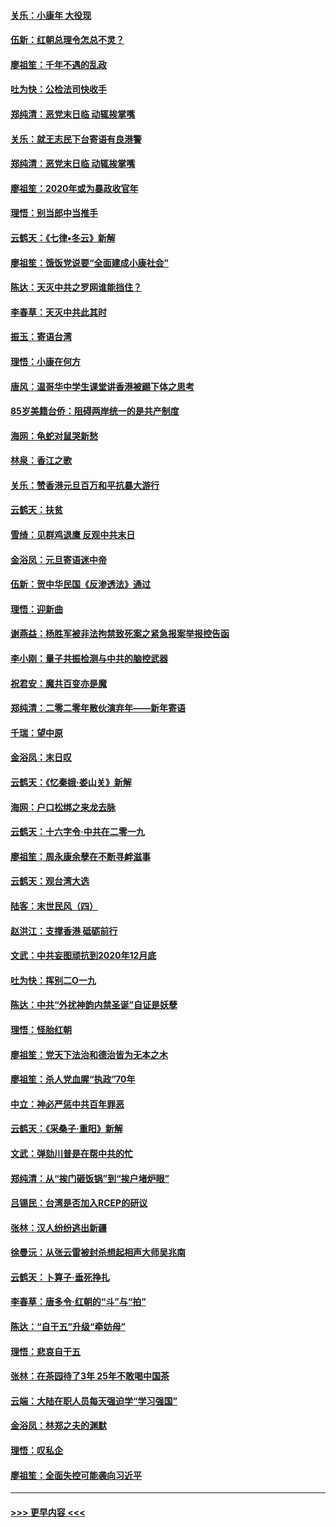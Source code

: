 #### [关乐：小康年 大役现](../pages/nsc993/n11774213.md?t=01081222) 
#### [伍新：红朝总理令怎总不灵？](../pages/nsc993/n11770813.md?t=01081222) 
#### [廖祖笙：千年不遇的乱政](../pages/nsc993/n11770373.md?t=01081222) 
#### [吐为快：公检法司快收手](../pages/nsc993/n11770359.md?t=01081222) 
#### [郑纯清：恶党末日临 动辄挨掌嘴](../pages/nsc993/n11769912.md?t=01081222) 
#### [关乐：就王志民下台寄语有良港警](../pages/nsc993/n11769903.md?t=01081222) 
#### [郑纯清：恶党末日临 动辄挨掌嘴](../pages/nsc993/n11769356.md?t=01081222) 
#### [廖祖笙：2020年或为暴政收官年](../pages/nsc993/n11768216.md?t=01081222) 
#### [理悟：别当郎中当推手](../pages/nsc993/n11768243.md?t=01081222) 
#### [云鹤天：《七律▪冬云》新解](../pages/nsc993/n11768204.md?t=01081222) 
#### [廖祖笙：饿饭党说要“全面建成小康社会”](../pages/nsc993/n11767482.md?t=01081222) 
#### [陈达：天灭中共之罗网谁能挡住？](../pages/nsc993/n11767465.md?t=01081222) 
#### [李春草：天灭中共此其时](../pages/nsc993/n11767452.md?t=01081222) 
#### [振玉：寄语台湾](../pages/nsc993/n11767432.md?t=01081222) 
#### [理悟：小康在何方](../pages/nsc993/n11767394.md?t=01081222) 
#### [唐风：温哥华中学生课堂讲香港被踢下体之思考](../pages/nsc993/n11766848.md?t=01081222) 
#### [85岁美籍台侨：阻碍两岸统一的是共产制度](../pages/nsc993/n11765043.md?t=01081222) 
#### [海网：龟蛇对鼠哭新愁](../pages/nsc993/n11764895.md?t=01081222) 
#### [林泉：香江之歌](../pages/nsc993/n11764415.md?t=01081222) 
#### [关乐：赞香港元旦百万和平抗暴大游行](../pages/nsc993/n11764382.md?t=01081222) 
#### [云鹤天：扶贫](../pages/nsc993/n11764245.md?t=01081222) 
#### [雪绮：见群鸡退鹰  反观中共末日](../pages/nsc993/n11762112.md?t=01081222) 
#### [金浴凤：元旦寄语迷中帝](../pages/nsc993/n11761788.md?t=01081222) 
#### [伍新：贺中华民国《反渗透法》通过](../pages/nsc993/n11761994.md?t=01081222) 
#### [理悟：迎新曲](../pages/nsc993/n11761152.md?t=01081222) 
#### [谢燕益：杨胜军被非法拘禁致死案之紧急报案举报控告函](../pages/nsc993/n11756134.md?t=01081222) 
#### [李小刚：量子共振检测与中共的脑控武器](../pages/nsc993/n11754518.md?t=01081222) 
#### [祝君安：魔共百变亦是魔](../pages/nsc993/n11754469.md?t=01081222) 
#### [郑纯清：二零二零年散伙演弃年——新年寄语](../pages/nsc993/n11754195.md?t=01081222) 
#### [千瑞：望中原](../pages/nsc993/n11754159.md?t=01081222) 
#### [金浴凤：末日叹](../pages/nsc993/n11752359.md?t=01081222) 
#### [云鹤天：《忆秦娥‧娄山关》新解](../pages/nsc993/n11752348.md?t=01081222) 
#### [海网：户口松绑之来龙去脉](../pages/nsc993/n11752328.md?t=01081222) 
#### [云鹤天：十六字令‧中共在二零一九](../pages/nsc993/n11752305.md?t=01081222) 
#### [廖祖笙：周永康余孽在不断寻衅滋事](../pages/nsc993/n11751013.md?t=01081222) 
#### [云鹤天：观台湾大选](../pages/nsc993/n11751007.md?t=01081222) 
#### [陆客：末世民风（四）](../pages/nsc993/n11749203.md?t=01081222) 
#### [赵洪江：支撑香港 砥砺前行](../pages/nsc993/n11748482.md?t=01081222) 
#### [文武：中共妄图顽抗到2020年12月底](../pages/nsc993/n11748446.md?t=01081222) 
#### [吐为快：挥别二O一九](../pages/nsc993/n11748411.md?t=01081222) 
#### [陈达：中共“外扰神韵内禁圣诞”自证是妖孽](../pages/nsc993/n11748226.md?t=01081222) 
#### [理悟：怪胎红朝](../pages/nsc993/n11748206.md?t=01081222) 
#### [廖祖笙：党天下法治和德治皆为无本之木](../pages/nsc993/n11748135.md?t=01081222) 
#### [廖祖笙：杀人党血腥“执政”70年](../pages/nsc993/n11745144.md?t=01081222) 
#### [中立：神必严惩中共百年罪恶](../pages/nsc993/n11744970.md?t=01081222) 
#### [云鹤天：《采桑子‧重阳》新解](../pages/nsc993/n11744948.md?t=01081222) 
#### [文武：弹劾川普是在帮中共的忙](../pages/nsc993/n11744758.md?t=01081222) 
#### [郑纯清：从“挨门砸饭锅”到“挨户堵炉眼”](../pages/nsc993/n11744745.md?t=01081222) 
#### [吕锡民：台湾是否加入RCEP的研议](../pages/nsc993/n11744701.md?t=01081222) 
#### [张林：汉人纷纷逃出新疆](../pages/nsc993/n11743530.md?t=01081222) 
#### [徐曼沅：从张云雷被封杀想起相声大师吴兆南](../pages/nsc993/n11741816.md?t=01081222) 
#### [云鹤天：卜算子‧垂死挣扎](../pages/nsc993/n11739956.md?t=01081222) 
#### [李春草：唐多令‧红朝的“斗”与“拍”](../pages/nsc993/n11739830.md?t=01081222) 
#### [陈达：“自干五”升级“牵妨母”](../pages/nsc993/n11739724.md?t=01081222) 
#### [理悟：悲哀自干五](../pages/nsc993/n11739547.md?t=01081222) 
#### [张林：在茶园待了3年 25年不敢喝中国茶](../pages/nsc993/n11739240.md?t=01081222) 
#### [云端：大陆在职人员每天强迫学“学习强国”](../pages/nsc993/n11738735.md?t=01081222) 
#### [金浴凤：林郑之夫的渊默](../pages/nsc993/n11737735.md?t=01081222) 
#### [理悟：叹私企](../pages/nsc993/n11737715.md?t=01081222) 
#### [廖祖笙：全面失控可能袭向习近平](../pages/nsc993/n11737704.md?t=01081222) 

----
#### [ >>> 更早内容 <<< ](../indexes/nsc993-earlier.md)
